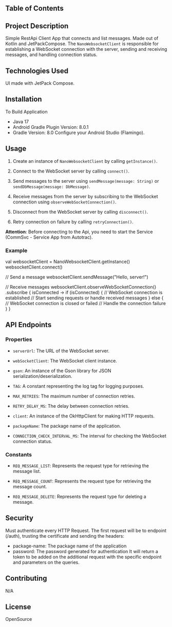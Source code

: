 

## Table of Contents
## Project Description
Simple RestApi Client App that connects and list messages. Made out of Kotlin and JetPackCompose.
The `NanoWebsocketClient` is responsible for establishing a WebSocket connection with the server, sending and receiving messages, and handling connection status.

## Technologies Used
UI made with JetPack Compose.

## Installation
To Build Application
- Java 17
- Android Gradle Plugin Version: 8.0.1
- Gradle Version: 8.0
  Configure your Android Studio (Flamingo).

## Usage
1. Create an instance of `NanoWebsocketClient` by calling `getInstance()`.

2. Connect to the WebSocket server by calling `connect()`.

3. Send messages to the server using `sendMessage(message: String)` or `sendDbMessage(message: DbMessage)`.

4. Receive messages from the server by subscribing to the WebSocket connection using `observeWebSocketConnection()`.

5. Disconnect from the WebSocket server by calling `disconnect()`.

6. Retry connection on failure by calling `retryConnection()`.

**Attention**: Before connecting to the Api, you need to start the Service (CommSvc - Service App from Autotrac).

### Example

val websocketClient = NanoWebsocketClient.getInstance()
websocketClient.connect()

// Send a message
websocketClient.sendMessage("Hello, server!")

// Receive messages
websocketClient.observeWebSocketConnection()
    .subscribe { isConnected ->
        if (isConnected) {
            // WebSocket connection is established
            // Start sending requests or handle received messages
        } else {
            // WebSocket connection is closed or failed
            // Handle the connection failure
        }
    }
## API Endpoints
### Properties

- `serverUrl`: The URL of the WebSocket server.

- `webSocketClient`: The WebSocket client instance.

- `gson`: An instance of the Gson library for JSON serialization/deserialization.

- `TAG`: A constant representing the log tag for logging purposes.

- `MAX_RETRIES`: The maximum number of connection retries.

- `RETRY_DELAY_MS`: The delay between connection retries.

- `client`: An instance of the OkHttpClient for making HTTP requests.

- `packageName`: The package name of the application.

- `CONNECTION_CHECK_INTERVAL_MS`: The interval for checking the WebSocket connection status.

### Constants

- `REQ_MESSAGE_LIST`: Represents the request type for retrieving the message list.

- `REQ_MESSAGE_COUNT`: Represents the request type for retrieving the message count.

- `REQ_MESSAGE_DELETE`: Represents the request type for deleting a message.

## Security
 Must authenticate every HTTP Request. 
The first request will be to endpoint (/auth), trusting the certificate and sending the headers:
- package-name: The package name of the application
- password: The password generated for authentication
It will return a token to be added on the additional request with the specific endpoint and parameters on the queries.


## Contributing
N/A

## License
OpenSource
